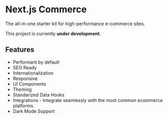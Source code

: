 # Next.js Commerce

The all-in-one starter kit for high-performance e-commerce sites. 

This project is currently <b>under development</b>.

## Features

- Performant by default
- SEO Ready
- Internationalization
- Responsive
- UI Components
- Theming
- Standarized Data Hooks
- Integrations - Integrate seamlessly with the most common ecommerce platforms.
- Dark Mode Support 
